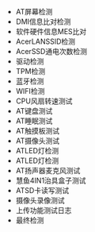 - AT屏幕检测
- DMI信息比对检测
- 软件硬件信息MES比对
- AcerLANSSID检测
- AcerSSD通电次数检测
- 驱动检测
- TPM检测
- 蓝牙检测
- WIFI检测
- CPU风扇转速测试
- AT键盘测试
- AT睡眠测试
- AT触摸板测试
- AT摄像头测试
- ATLED灯检测
- ATLED灯检测
- AT扬声器麦克风测试
- 慧鱼4IN1治具盒子测试
- ATSD卡读写测试
- 摄像头录像测试
- 上传功能测试日志
- 最终检测